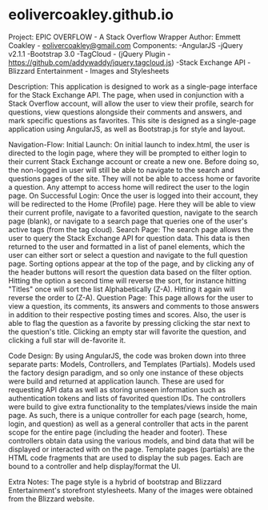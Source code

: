 eolivercoakley.github.io
========================

Project: EPIC OVERFLOW - A Stack Overflow Wrapper
Author: Emmett Coakley - eolivercoakley@gmail.com
Components:
    -AngularJS
    -jQuery v2.1.1
    -Bootstrap 3.0
    -TagCloud - (jQuery Plugin - https://github.com/addywaddy/jquery.tagcloud.js)
    -Stack Exchange API
    -Blizzard Entertainment - Images and Stylesheets

Description:
    This application is designed to work as a single-page interface for the Stack Exchange API. The page, when used
    in conjunction with a Stack Overflow account, will allow the user to view their profile, search for questions,
    view questions alongside their comments and answers, and mark specific questions as favorites. This site is
    designed as a single-page application using AngularJS, as well as Bootstrap.js for style and layout.

Navigation-Flow:
    Initial Launch:
        On initial launch to index.html, the user is directed to the login page, where they will be prompted to either
        login to their current Stack Exchange account or create a new one. Before doing so, the non-logged in user will
        still be able to navigate to the search and questions pages of the site. They will not be able to access home
        or favorite a question. Any attempt to access home will redirect the user to the login page.
    On Successful Login:
        Once the user is logged into their account, they will be redirected to the Home (Profile) page. Here they will be
        able to view their current profile, navigate to a favorited question, navigate to the search page (blank),
        or navigate to a search page that queries one of the user's active tags (from the tag cloud).
    Search Page:
        The search page allows the user to query the Stack Exchange API for question data. This data is then returned
        to the user and formatted in a list of panel elements, which the user can either sort or select a question
        and navigate to the full question page. Sorting options appear at the top of the page, and by clicking any of the
        header buttons will resort the question data based on the filter option. Hitting the option a second time will reverse the sort,
        for instance hitting "Titles" once will sort the list Alphabetically (Z-A). Hitting it again will reverse the order
        to (Z-A).
    Question Page:
        This page allows for the user to view a question, its comments, its answers and comments to those answers in
        addition to their respective posting times and scores. Also, the user is able to flag the question as a
        favorite by pressing clicking the star next to the question's title. Clicking an empty star will favorite
        the question, and clicking a full star will de-favorite it.

Code Design:
    By using AngularJS, the code was broken down into three separate parts: Models, Controllers, and Templates (Partials).
    Models used the factory design paradigm, and so only one instance of these objects were build and returned at application launch.
    These are used for requesting API data as well as storing unseen information such as authentication tokens and lists of
    favorited question IDs. The controllers were build to give extra functionality to the templates/views inside the main page.
    As such, there is a unique controller for each page (search, home, login, and question) as well as a general
    controller that acts in the parent scope for the entire page (including the header and footer). These controllers
    obtain data using the various models, and bind data that will be displayed or interacted with on the page. Template
    pages (partials) are the HTML code fragments that are used to display the sub pages. Each are bound to a controller
    and help display/format the UI.

Extra Notes:
    The page style is a hybrid of bootstrap and Blizzard Entertainment's storefront stylesheets. Many of the
    images were obtained from the Blizzard website.